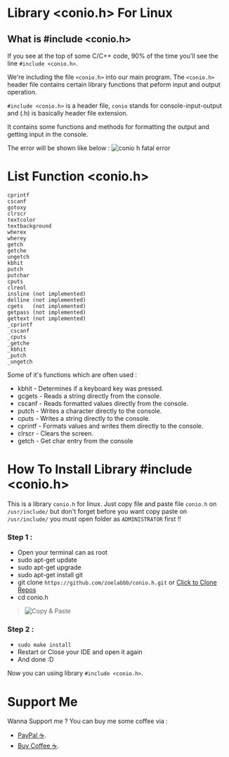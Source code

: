 # Library <conio.h> For Linux

## What is #include <conio.h>

If you see at the top of some C/C++ code, 90% of the time you'll see the line `#include <conio.h>`.

We're including the file `<conio.h>` into our main program. The `<conio.h>` header file contains certain library functions that peform input and output operation.

`#include <conio.h>` is a header file, `conio` stands for console-input-output and (.h) is basically header file extension.

It contains some functions and methods for formatting the output and getting input in the console.

The error will be shown like below :
![conio h fatal error](https://github.com/zoelabbb/conio.h/blob/master/src/img/fatalerror.png)

# List Function <conio.h>

    cprintf
    cscanf
    gotoxy
    clrscr
    textcolor
    textbackground
    wherex
    wherey
    getch
    getche
    ungetch
    kbhit
    putch
    putchar
    cputs
    clreol
    insline (not implemented)
    delline (not implemented)
    cgets   (not implemented)
    getpass (not implemented)
    gettext (not implemented)
    _cprintf
    _cscanf
    _cputs
    _getche
    _kbhit
    _putch
    _ungetch

Some of it's functions which are often used :

- kbhit - Determines if a keyboard key was pressed.
- gcgets - Reads a string directly from the console.
- cscanf - Reads formatted values directly from the console.
- putch - Writes a character directly to the console.
- cputs - Writes a string directly to the console.
- cprintf - Formats values and writes them directly to the console.
- clrscr - Clears the screen.
- getch - Get char entry from the console

# How To Install Library #include <conio.h>

This is a library `conio.h` for linux. Just copy file and paste file `conio.h` on `/usr/include/` but don't forget before you want copy paste on `/usr/include/` you must open folder as `ADMINISTRATOR` first !!

### Step 1 :

- Open your terminal can as root
- sudo apt-get update
- sudo apt-get upgrade
- sudo apt-get install git
- git clone `https://github.com/zoelabbb/conio.h.git` or [Click to Clone Repos](https://github.com/zoelabbb/conio.h.git)
- cd conio.h

> ![Copy & Paste](https://github.com/zoelabbb/conio.h/blob/master/src/img/Copy%20%26%20Paste.png)

### Step 2 :
- `sudo make install`
- Restart or Close your IDE and open it again
- And done :D

Now you can using library `#include <conio.h>`.

# Support Me

Wanna Support me ? You can buy me some coffee via :

- [PayPal :coffee:](https://www.paypal.com/paypalme/haialipp).
- [Buy Coffee :coffee:](https://www.buymeacoffee.com/ikoo).

